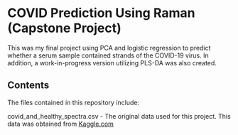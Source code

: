 # COVID Prediction Using Raman (Capstone Project)

This was my final project using PCA and logistic regression to predict whether a serum sample contained strands of the COVID-19 virus. In addition, a work-in-progress version utilizing PLS-DA was also created. 

## Contents
The files contained in this repository include:

covid_and_healthy_spectra.csv - The original data used for this project. This data was obtained from [Kaggle.com](https://www.kaggle.com/datasets/sfran96/raman-spectroscopy-for-detecting-covid19)
